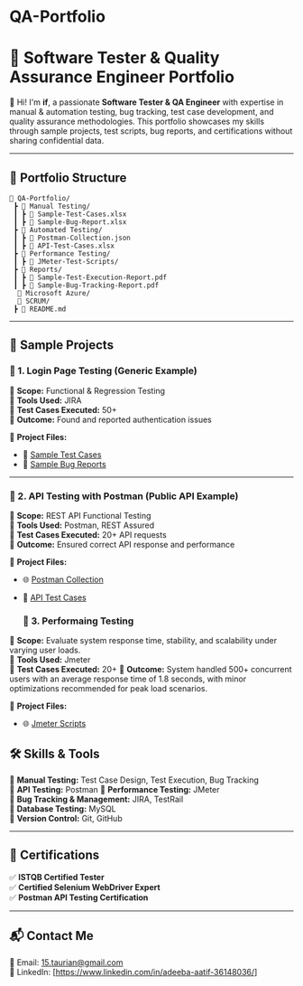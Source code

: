 # QA-Portfolio
# 📌 Software Tester & Quality Assurance Engineer Portfolio

👋 Hi! I'm **if**, a passionate **Software Tester & QA Engineer** with expertise in manual & automation testing, bug tracking, test case development, and quality assurance methodologies. This portfolio showcases my skills through sample projects, test scripts, bug reports, and certifications without sharing confidential data.

---

## 📂 Portfolio Structure
```
📁 QA-Portfolio/
 ┣ 📁 Manual Testing/
 ┃ ┣ 📄 Sample-Test-Cases.xlsx
 ┃ ┣ 📄 Sample-Bug-Report.xlsx
 ┣ 📁 Automated Testing/
 ┃ ┣ 📄 Postman-Collection.json
 ┃ ┣ 📄 API-Test-Cases.xlsx
 ┣ 📁 Performance Testing/
 ┃ ┣ 📄 JMeter-Test-Scripts/
 ┣ 📁 Reports/
 ┃ ┣ 📄 Sample-Test-Execution-Report.pdf
 ┃ ┣ 📄 Sample-Bug-Tracking-Report.pdf
  📁 Microsoft Azure/
  📁 SCRUM/
 ┣ 📄 README.md
```

---

## 🚀 Sample Projects

### 📌 1. Login Page Testing (Generic Example)
🔹 **Scope:** Functional & Regression Testing  
🔹 **Tools Used:** JIRA  
🔹 **Test Cases Executed:** 50+  
🔹 **Outcome:** Found and reported authentication issues  

📂 **Project Files:**  
- 📝 [Sample Test Cases](./Manual%20Testing/Sample_Test_Cases.csv)
- 🐞 [Sample Bug Reports](./Manual%20Testing/Bug_Report_List.csv)  


---

### 📌 2. API Testing with Postman (Public API Example)
🔹 **Scope:** REST API Functional Testing  
🔹 **Tools Used:** Postman, REST Assured  
🔹 **Test Cases Executed:** 20+ API requests  
🔹 **Outcome:** Ensured correct API response and performance  

📂 **Project Files:**  
- 🌐 [Postman Collection](./Automated%20Testing/Postman/Generic_API_Collection.json) 
- 📝 [API Test Cases](./Automated%20Testing/Postman/API_Test_Cases.csv)

  ### 📌 3. Performaing Testing 
🔹 **Scope:** Evaluate system response time, stability, and scalability under varying user loads.   
🔹 **Tools Used:** Jmeter   
🔹 **Test Cases Executed:** 20+ 
🔹 **Outcome:**  System handled 500+ concurrent users with an average response time of 1.8 seconds, with minor optimizations recommended for peak load scenarios. 

📂 **Project Files:**  
- 🌐 [Jmeter Scripts](https://github.com/adeeba-aatif/QA-Portfolio/blob/main/Performance-Testing/Generic_JMeter_Test.jmx)
 
## 🛠 Skills & Tools
📌 **Manual Testing:** Test Case Design, Test Execution, Bug Tracking  
📌 **API Testing:** Postman
📌 **Performance Testing:** JMeter  
📌 **Bug Tracking & Management:** JIRA, TestRail  
📌 **Database Testing:** MySQL  
📌 **Version Control:** Git, GitHub  

---

## 📜 Certifications
✅ **ISTQB Certified Tester**  
✅ **Certified Selenium WebDriver Expert**  
✅ **Postman API Testing Certification**  

---

## 📬 Contact Me
📧 Email: 15.taurian@gmail.com  
🔗 LinkedIn: [https://www.linkedin.com/in/adeeba-aatif-36148036/]

